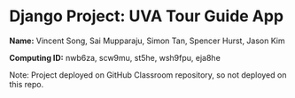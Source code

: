 # Django Project: UVA Tour Guide App

__Name:__ Vincent Song, Sai Mupparaju, Simon Tan, Spencer Hurst, Jason Kim 

__Computing ID:__ nwb6za, scw9mu, st5he, wsh9fpu, eja8he

Note: Project deployed on GitHub Classroom repository, so not deployed on this repo.
